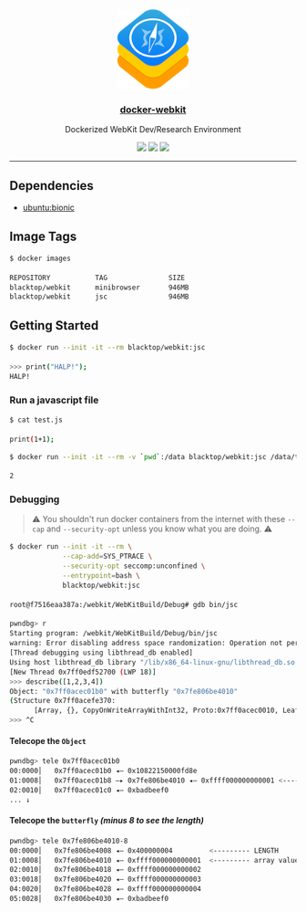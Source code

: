 <p align="center">
  <a href="https://github.com/blacktop/docker-webkit"><img alt="Logo" src="https://github.com/blacktop/docker-webkit/raw/master/docs/logo.png" height="140" /></a>
  <a href="https://github.com/blacktop/docker-webkit"><h3 align="center">docker-webkit</h3></a>
  <p align="center">Dockerized WebKit Dev/Research Environment</p>
  <p align="center">
    <a href="https://hub.docker.com/r/blacktop/webkit/" alt="Docker Stars">
          <img src="https://img.shields.io/docker/stars/blacktop/webkit.svg" /></a>
    <a href="https://hub.docker.com/r/blacktop/webkit/" alt="Docker Pulls">
          <img src="https://img.shields.io/docker/pulls/blacktop/webkit.svg" /></a>
    <a href="https://hub.docker.com/r/blacktop/webkit/" alt="Docker Image">
          <img src="https://img.shields.io/badge/docker%20image-946MB-blue.svg" /></a>
</p>

---

## Dependencies

- [ubuntu:bionic](https://hub.docker.com/_/ubuntu/)

## Image Tags

```bash
$ docker images

REPOSITORY           TAG               SIZE
blacktop/webkit      minibrowser       946MB
blacktop/webkit      jsc               946MB
```

## Getting Started

```bash
$ docker run --init -it --rm blacktop/webkit:jsc

>>> print("HALP!");
HALP!
```

### Run a javascript file

```bash
$ cat test.js

print(1+1);
```

```bash
$ docker run --init -it --rm -v `pwd`:/data blacktop/webkit:jsc /data/test.js

2
```

### Debugging

> ⚠️ You shouldn't run docker containers from the internet with these `--cap` and `--security-opt` unless you know what you are doing. ⚠️

```bash
$ docker run --init -it --rm \
             --cap-add=SYS_PTRACE \
             --security-opt seccomp:unconfined \
             --entrypoint=bash \
             blacktop/webkit:jsc

root@f7516eaa387a:/webkit/WebKitBuild/Debug# gdb bin/jsc

pwndbg> r
Starting program: /webkit/WebKitBuild/Debug/bin/jsc
warning: Error disabling address space randomization: Operation not permitted
[Thread debugging using libthread_db enabled]
Using host libthread_db library "/lib/x86_64-linux-gnu/libthread_db.so.1".
[New Thread 0x7ff0edf52700 (LWP 18)]
>>> describe([1,2,3,4])
Object: "0x7ff0acec01b0" with butterfly "0x7fe806be4010"
(Structure 0x7ff0acefe370:
      [Array, {}, CopyOnWriteArrayWithInt32, Proto:0x7ff0acec0010, Leaf]), StructureID: 64910
>>> ^C
```

#### Telecope the `Object`

```bash
pwndbg> tele 0x7ff0acec01b0
00:0000│   0x7ff0acec01b0 ◂— 0x10822150000fd8e
01:0008│   0x7ff0acec01b8 —▸ 0x7fe806be4010 ◂— 0xffff000000000001 <--------- 🦋
02:0010│   0x7ff0acec01c0 ◂— 0xbadbeef0
... ↓
```

#### Telecope the `butterfly` *(minus 8 to see the length)*

```bash
pwndbg> tele 0x7fe806be4010-8
00:0000│   0x7fe806be4008 ◂— 0x400000004         <--------- LENGTH
01:0008│   0x7fe806be4010 ◂— 0xffff000000000001  <--------- array values
02:0010│   0x7fe806be4018 ◂— 0xffff000000000002
03:0018│   0x7fe806be4020 ◂— 0xffff000000000003
04:0020│   0x7fe806be4028 ◂— 0xffff000000000004
05:0028│   0x7fe806be4030 ◂— 0xbadbeef0
```